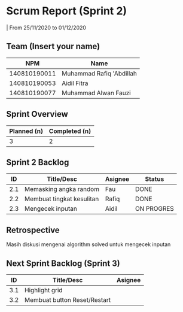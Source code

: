 # Scrum Report (Sprint 2)
| From 25/11/2020 to 01/12/2020

## Team (Insert your name)
|  NPM          |             Name           |
| ------------- | ---------------------------|
| 140810190011  | Muhammad Rafiq 'Abdillah   |
| 140810190053  | Aidil Fitra                |
| 140810190077  | Muhammad Alwan Fauzi       |

## Sprint Overview
| Planned (n)   | Completed (n) |
| ------------- |-------------- |
| 3 | 2 |


## Sprint 2 Backlog

| ID  | Title/Desc | Asignee | Status |
| --- | ---------- | ------- | ------ |
| 2.1 | Memasking angka random | Fau | DONE  |
| 2.2 | Membuat tingkat kesulitan | Rafiq | DONE |
| 2.3 | Mengecek inputan | Aidil | ON PROGRES |

## Retrospective 

Masih diskusi mengenai algorithm solved untuk mengecek inputan

## Next Sprint Backlog (Sprint 3)
| ID  | Title/Desc | Asignee | 
| --- | ---------- | ------- | 
| 3.1 | Highlight grid |  |
| 3.2 | Membuat button Reset/Restart |  |
